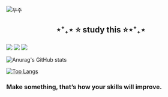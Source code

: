![우주](https://user-images.githubusercontent.com/50413112/105368338-c5250000-5c44-11eb-9a01-5a8c95186bba.jpg)
                                          
<h2 align="center">⋆⁺₊⋆ ⭐ study this ⭐⋆⁺₊⋆</h2>
      
<img src="https://img.shields.io/badge/MySQL-4479A1?style=flat-square&logo=MySQL&logoColor=white"/></a> <img src="https://img.shields.io/badge/JAVA-007396?style=flat-square&logo=JAVA&logoColor=white"/></a>  <img src="https://img.shields.io/badge/C++-00599C?style=flat-square&logo=C++&logoColor=white"/></a>
<p align="center"></a>  
   
   
![Anurag's GitHub stats](https://github-readme-stats.vercel.app/api?username=ekrndjaak&show_icons=true&theme=radical)
           
[![Top Langs](https://github-readme-stats.vercel.app/api/top-langs/?username=ekrndjaak&langs_count=10&layout=compact&theme=dark)](https://github.com/chltmdgh522/chltmdgh522)
<h3>Make something, that’s how your skills will improve.</h3> 
 
 
